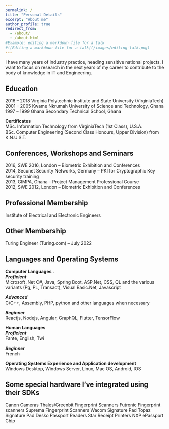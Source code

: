 ```yaml
---
permalink: /
title: "Personal Details"
excerpt: "About me"
author_profile: true
redirect_from: 
  - /about/
  - /about.html
#Example: editing a markdown file for a talk
#![Editing a markdown file for a talk](/images/editing-talk.png)
---
```

I have many years of industry practice, heading sensitive national projects. I want to focus on research in the next years of my career to contribute to the body of knowledge in IT and Engineering.

Education
------
2016 – 2018       Virginia Polytechnic Institute and State University (VirginiaTech)  
2001 – 2005       Kwame Nkrumah University of Science and Technology, Ghana  
1997 – 1999       Ghana Secondary Technical School, Ghana

**Certificates**   
MSc. Information Technology from VirginiaTech (1st Class), U.S.A.  
BSc. Computer Engineering (Second Class Honours, Upper Division) from K.N.U.S.T.  

Conferences, Workshops and Seminars
------
2016, SWE 2016, London – Biometric Exhibition and Conferences   
2014, Secunet Security Networks, Germany – PKI for Cryptographic Key security training  
2013, GIMPA, Ghana – Project Management Professional Course  
2012, SWE 2012, London – Biometric Exhibition and Conferences  


Professional Membership
------
Institute of Electrical and Electronic Engineers   


Other Membership
------
Turing Engineer (Turing.com) – July 2022  


Languages and Operating Systems
------
**Computer Languages** .  
***Proficient***  
Microsoft .Net C#, Java, Spring Boot, ASP.Net, CSS, QL and the various variants (Pg, PL, Transact), Visual Basic.Net, Javascript

***Advanced***  
C/C++, Assembly, PHP, python and other languages when necessary

***Beginner***  
Reactjs, Nodejs, Angular, GraphQL, Flutter, TensorFlow 

**Human Languages**   
***Proficient***  
Fante, English, Twi

***Beginner***  
French


**Operating Systems Experience and Application development**  
Windows Desktop, Windows Server, Linux, Mac OS, Android, IOS  



Some special hardware I’ve integrated using their SDKs 
------
Canon Cameras
Thales/Greenbit Fingerprint Scanners
Futronic Fingerprint scanners
Suprema Fingerprint Scanners
Wacom Signature Pad	
Topaz Signature Pad
Desko Passport Readers
Star Receipt Printers
NXP ePassport Chip
  